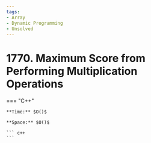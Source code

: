 ```yaml
---
tags:
- Array
- Dynamic Programming
- Unsolved
---
```



# 1770. Maximum Score from Performing Multiplication Operations

=== "C++"

    **Time:** $O()$

    **Space:** $O()$

    ``` c++
    ```